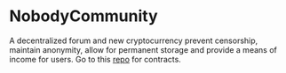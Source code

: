# NobodyCommunity

A decentralized forum and new cryptocurrency prevent censorship, maintain anonymity, allow for permanent storage and provide a means of income for users. Go to this [repo](https://github.com/CookieMonoster/NobodyCommunity_Contracts) for contracts.
